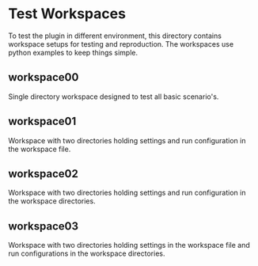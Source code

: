 # Test Workspaces

To test the plugin in different environment, this directory contains workspace setups for testing and reproduction. The workspaces use python examples to keep things simple.

## workspace00

Single directory workspace designed to test all basic scenario's.

## workspace01

Workspace with two directories holding settings and run configuration in the workspace file.

## workspace02

Workspace with two directories holding settings and run configuration in the workspace directories.

## workspace03

Workspace with two directories holding settings in the workspace file and run configurations in the workspace directories.

